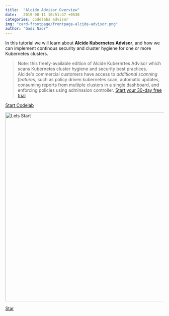 ```yaml
---
title:  "Alcide Advisor Overview"
date:   2019-08-11 10:51:47 +0530
categories: codelabs advisor
img: "card-frontpage/frontpage-alcide-advisor.png"
author: "Gadi Naor"
---
```


In this tutorial we will learn about **Alcide Kubernetes Advisor**, and how we can implement continous security and cluster hygiene for one or more Kubernetes clusters.


> Note: this freely-available edition of Alcide Kubernrtes Advisor which scans Kubernetes cluster hygiene and security best practices. Alcide's commercial customers have access to *additional scanning features*, such as policy driven kubernetes scan, automatic updates, consuming reports from multiple clusters in a single dashboard, and enforcing policies using adminssion controller.
[Start your 30-day free trial](https://www.alcide.io/advisor-free-trial/)

<a href="/codelabs/advisor-codelab-01/index.html" class="btn btn-primary" role="button">Start Codelab</a>

<a href="/codelabs/advisor-codelab-01/index.html">
<img src="/images/codelab-footer-02.png" alt="Lets Start" width="600"/></a>



<!-- Place this tag where you want the button to render. -->
<a class="github-button" href="https://github.com/alcideio/pipeline"  data-size="large" data-show-count="true" aria-label="Star alcideio/pipeline on GitHub">Star</a>
<!-- Place this tag in your head or just before your close body tag. -->
<script async defer src="https://buttons.github.io/buttons.js"></script>


